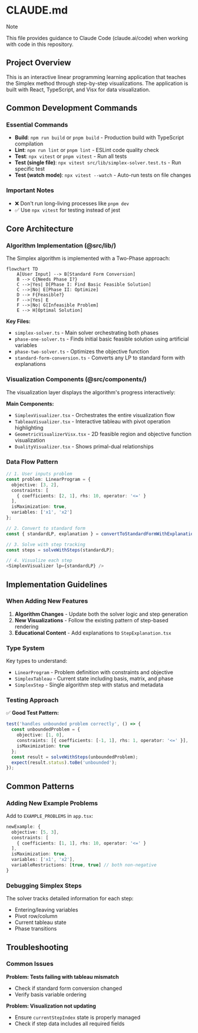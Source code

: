 # CLAUDE.md

> [!NOTE]
> This file provides guidance to Claude Code (claude.ai/code) when working with code in this repository.

## Project Overview

This is an interactive linear programming learning application that teaches the Simplex method through step-by-step visualizations. The application is built with React, TypeScript, and Visx for data visualization.

## Common Development Commands

### Essential Commands
- **Build**: `npm run build` or `pnpm build` - Production build with TypeScript compilation
- **Lint**: `npm run lint` or `pnpm lint` - ESLint code quality check
- **Test**: `npx vitest` or `pnpm vitest` - Run all tests
- **Test (single file)**: `npx vitest src/lib/simplex-solver.test.ts` - Run specific test
- **Test (watch mode)**: `npx vitest --watch` - Auto-run tests on file changes

### Important Notes
- ❌ Don't run long-living processes like `pnpm dev` 
- ✅ Use `npx vitest` for testing instead of jest

## Core Architecture

### Algorithm Implementation (@src/lib/)

The Simplex algorithm is implemented with a Two-Phase approach:

```mermaid
flowchart TD
    A[User Input] --> B[Standard Form Conversion]
    B --> C{Needs Phase I?}
    C -->|Yes| D[Phase I: Find Basic Feasible Solution]
    C -->|No| E[Phase II: Optimize]
    D --> F{Feasible?}
    F -->|Yes| E
    F -->|No| G[Infeasible Problem]
    E --> H[Optimal Solution]
```

**Key Files:**
- `simplex-solver.ts` - Main solver orchestrating both phases
- `phase-one-solver.ts` - Finds initial basic feasible solution using artificial variables
- `phase-two-solver.ts` - Optimizes the objective function
- `standard-form-conversion.ts` - Converts any LP to standard form with explanations

### Visualization Components (@src/components/)

The visualization layer displays the algorithm's progress interactively:

**Main Components:**
- `SimplexVisualizer.tsx` - Orchestrates the entire visualization flow
- `TableauVisualizer.tsx` - Interactive tableau with pivot operation highlighting
- `GeometricVisualizerVisx.tsx` - 2D feasible region and objective function visualization
- `DualityVisualizer.tsx` - Shows primal-dual relationships

### Data Flow Pattern

```typescript
// 1. User inputs problem
const problem: LinearProgram = {
  objective: [3, 2],
  constraints: [
    { coefficients: [2, 1], rhs: 10, operator: '<=' }
  ],
  isMaximization: true,
  variables: ['x1', 'x2']
};

// 2. Convert to standard form
const { standardLP, explanation } = convertToStandardFormWithExplanation(problem);

// 3. Solve with step tracking
const steps = solveWithSteps(standardLP);

// 4. Visualize each step
<SimplexVisualizer lp={standardLP} />
```

## Implementation Guidelines

### When Adding New Features

1. **Algorithm Changes** - Update both the solver logic and step generation
2. **New Visualizations** - Follow the existing pattern of step-based rendering
3. **Educational Content** - Add explanations to `StepExplanation.tsx`

### Type System

Key types to understand:
- `LinearProgram` - Problem definition with constraints and objective
- `SimplexTableau` - Current state including basis, matrix, and phase
- `SimplexStep` - Single algorithm step with status and metadata

### Testing Approach

✅ **Good Test Pattern:**
```typescript
test('handles unbounded problem correctly', () => {
  const unboundedProblem = {
    objective: [1, 0],
    constraints: [{ coefficients: [-1, 1], rhs: 1, operator: '<=' }],
    isMaximization: true
  };
  const result = solveWithSteps(unboundedProblem);
  expect(result.status).toBe('unbounded');
});
```

## Common Patterns

### Adding New Example Problems

Add to `EXAMPLE_PROBLEMS` in `app.tsx`:
```typescript
newExample: {
  objective: [5, 3],
  constraints: [
    { coefficients: [1, 1], rhs: 10, operator: '<=' }
  ],
  isMaximization: true,
  variables: ['x1', 'x2'],
  variableRestrictions: [true, true] // both non-negative
}
```

### Debugging Simplex Steps

The solver tracks detailed information for each step:
- Entering/leaving variables
- Pivot row/column
- Current tableau state
- Phase transitions

## Troubleshooting

### Common Issues

**Problem: Tests failing with tableau mismatch**
- Check if standard form conversion changed
- Verify basis variable ordering

**Problem: Visualization not updating**
- Ensure `currentStepIndex` state is properly managed
- Check if step data includes all required fields
